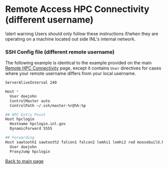 # Remote Access HPC Connectivity (different username)

!alert warning
Users should only follow these instructions if/when they are operating on a machine located out side
INL's internal network.

### SSH Config file (different remote username)

The following example is identical to the example provided on the main [Remote HPC Connectivity](help/inl/hpc_remote.md) page, except it contains `User` directives for cases where your remote username differs from your local username.

```bash
ServerAliveInterval 240

Host *
  User doejohn
  ControlMaster auto
  ControlPath ~/.ssh/master-%r@%h:%p

## HPC Entry Point
Host hpclogin
  Hostname hpclogin.inl.gov
  DynamicForward 5555

## Forwarding
Host sawtooth1 sawtooth2 falcon1 falcon2 lemhi1 lemhi2 rod moosebuild.hpc.inl.gov hpcgitlab.hpc.inl.gov hpcsc.hpc.inl.gov
  User doejohn
  ProxyJump hpclogin
```

[Back to main page](help/inl/hpc_remote.md)
